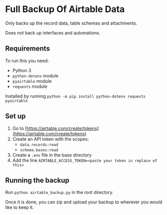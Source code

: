 # Full Backup Of Airtable Data

Only backs up the record data, table schemas and attachments.

Does not back up interfaces and automations.

## Requirements

To run this you need:

* Python 3
* `python-dotenv` module
* `pyairtable` module
* `requests` module

Installed by running `python -m pip install python-dotenv requests pyairtable`

## Set up

1. Go to [https://airtable.com/create/tokens](https://airtable.com/create/tokens)
2. Create an API token with the scopes:
    * `data.records:read`
    * `schema.bases:read`
3. Create a `.env` file in the base directory
4. Add the line `AIRTABLE_ACCESS_TOKEN=<paste your token in replace of this>`

## Running the backup

Run `python airtable_backup.py` in the root directory.

Once it is done, you can zip and upload your backup to wherever you would like to keep it.
